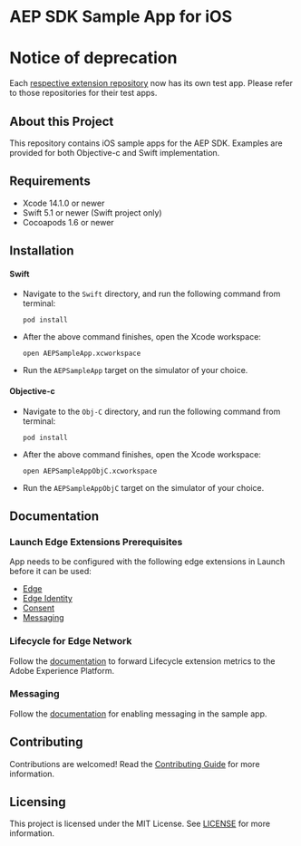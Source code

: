 # AEP SDK Sample App for iOS

# Notice of deprecation

Each [respective extension repository](https://developer.adobe.com/client-sdks/documentation/current-sdk-versions/#ios) now has its own test app. Please refer to those repositories for their test apps.


## About this Project

This repository contains iOS sample apps for the AEP SDK. Examples are provided for both Objective-c and Swift implementation.

## Requirements

- Xcode 14.1.0 or newer
- Swift 5.1 or newer (Swift project only)
- Cocoapods 1.6 or newer

## Installation

#### Swift

- Navigate to the `Swift` directory, and run the following command from terminal:

  ```
  pod install
  ```

- After the above command finishes, open the Xcode workspace:

  ```
  open AEPSampleApp.xcworkspace
  ```

- Run the `AEPSampleApp` target on the simulator of your choice.

#### Objective-c

- Navigate to the `Obj-C` directory, and run the following command from terminal:

  ```
  pod install
  ```

- After the above command finishes, open the Xcode workspace:

  ```
  open AEPSampleAppObjC.xcworkspace
  ```

- Run the `AEPSampleAppObjC` target on the simulator of your choice.

## Documentation
### Launch Edge Extensions Prerequisites
App needs to be configured with the following edge extensions in Launch before it can be used: 
- [Edge](https://developer.adobe.com/client-sdks/documentation/edge-network/)
- [Edge Identity](https://developer.adobe.com/client-sdks/documentation/identity-for-edge-network/)
- [Consent](https://developer.adobe.com/client-sdks/documentation/consent-for-edge-network/)
- [Messaging](https://developer.adobe.com/client-sdks/documentation/adobe-journey-optimizer/)

### Lifecycle for Edge Network 
Follow the [documentation](https://developer.adobe.com/client-sdks/documentation/lifecycle-for-edge-network/) to forward Lifecycle extension metrics to the Adobe Experience Platform.

### Messaging
Follow the [documentation](Documentation/README.md) for enabling messaging in the sample app.

## Contributing

Contributions are welcomed! Read the [Contributing Guide](./.github/CONTRIBUTING.md) for more information.

## Licensing

This project is licensed under the MIT License. See [LICENSE](LICENSE) for more information.
